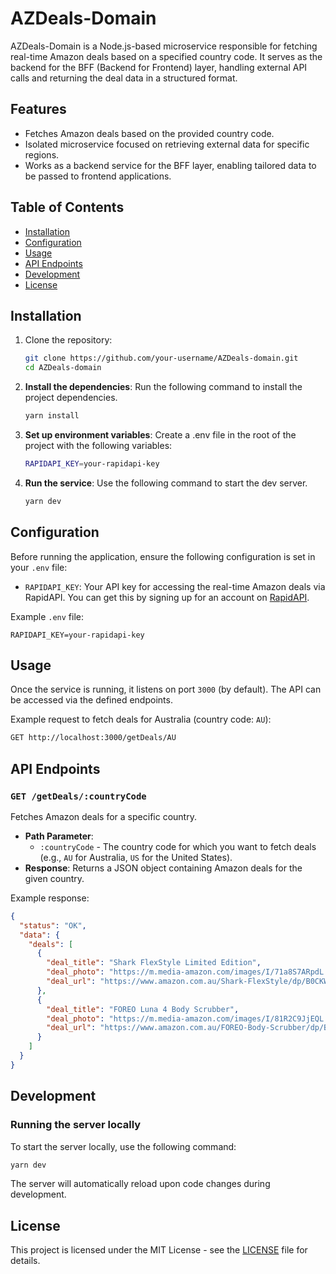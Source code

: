 # AZDeals-Domain

AZDeals-Domain is a Node.js-based microservice responsible for fetching real-time Amazon deals based on a specified country code. It serves as the backend for the BFF (Backend for Frontend) layer, handling external API calls and returning the deal data in a structured format.

## Features

- Fetches Amazon deals based on the provided country code.
- Isolated microservice focused on retrieving external data for specific regions.
- Works as a backend service for the BFF layer, enabling tailored data to be passed to frontend applications.

## Table of Contents

- [Installation](#installation)
- [Configuration](#configuration)
- [Usage](#usage)
- [API Endpoints](#api-endpoints)
- [Development](#development)
- [License](#license)

## Installation

1. Clone the repository:

   ```bash
   git clone https://github.com/your-username/AZDeals-domain.git
   cd AZDeals-domain
   ```

2. **Install the dependencies**:
   Run the following command to install the project dependencies.

   ```bash
   yarn install
   ```

3. **Set up environment variables**:
   Create a .env file in the root of the project with the following variables:

   ```bash
   RAPIDAPI_KEY=your-rapidapi-key
   ```

4. **Run the service**:
   Use the following command to start the dev server.
   ```bash
   yarn dev
   ```

## Configuration

Before running the application, ensure the following configuration is set in your `.env` file:

- `RAPIDAPI_KEY`: Your API key for accessing the real-time Amazon deals via RapidAPI. You can get this by signing up for an account on [RapidAPI](https://rapidapi.com/).

Example `.env` file:

```
RAPIDAPI_KEY=your-rapidapi-key
```

## Usage

Once the service is running, it listens on port `3000` (by default). The API can be accessed via the defined endpoints.

Example request to fetch deals for Australia (country code: `AU`):

```bash
GET http://localhost:3000/getDeals/AU
```

## API Endpoints

### `GET /getDeals/:countryCode`

Fetches Amazon deals for a specific country.

- **Path Parameter**:
  - `:countryCode` - The country code for which you want to fetch deals (e.g., `AU` for Australia, `US` for the United States).
- **Response**:
  Returns a JSON object containing Amazon deals for the given country.

Example response:

```json
{
  "status": "OK",
  "data": {
    "deals": [
      {
        "deal_title": "Shark FlexStyle Limited Edition",
        "deal_photo": "https://m.media-amazon.com/images/I/71a8S7ARpdL.jpg",
        "deal_url": "https://www.amazon.com.au/Shark-FlexStyle/dp/B0CKW59L1Y"
      },
      {
        "deal_title": "FOREO Luna 4 Body Scrubber",
        "deal_photo": "https://m.media-amazon.com/images/I/81R2C9JjEQL.jpg",
        "deal_url": "https://www.amazon.com.au/FOREO-Body-Scrubber/dp/B0BGL9PQVL"
      }
    ]
  }
}
```

## Development

### Running the server locally

To start the server locally, use the following command:

```bash
yarn dev
```

The server will automatically reload upon code changes during development.

## License

This project is licensed under the MIT License - see the [LICENSE](LICENSE) file for details.
